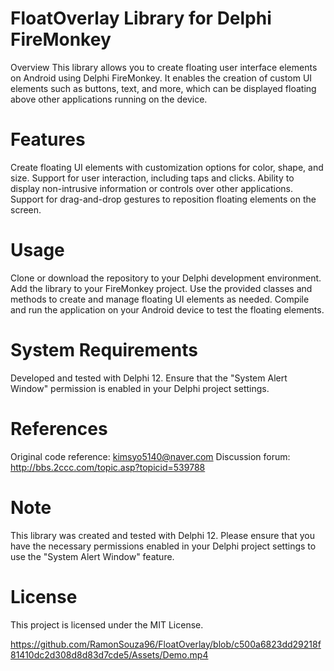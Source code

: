 # FloatOverlay Library for Delphi FireMonkey
Overview
This library allows you to create floating user interface elements on Android using Delphi FireMonkey. It enables the creation of custom UI elements such as buttons, text, and more, which can be displayed floating above other applications running on the device.

# Features
Create floating UI elements with customization options for color, shape, and size.
Support for user interaction, including taps and clicks.
Ability to display non-intrusive information or controls over other applications.
Support for drag-and-drop gestures to reposition floating elements on the screen.

# Usage
Clone or download the repository to your Delphi development environment.
Add the library to your FireMonkey project.
Use the provided classes and methods to create and manage floating UI elements as needed.
Compile and run the application on your Android device to test the floating elements.

# System Requirements
Developed and tested with Delphi 12.
Ensure that the "System Alert Window" permission is enabled in your Delphi project settings.

# References
Original code reference: kimsyo5140@naver.com
Discussion forum: http://bbs.2ccc.com/topic.asp?topicid=539788

# Note
This library was created and tested with Delphi 12. Please ensure that you have the necessary permissions enabled in your Delphi project settings to use the "System Alert Window" feature.

# License
This project is licensed under the MIT License.

https://github.com/RamonSouza96/FloatOverlay/blob/c500a6823dd29218f81410dc2d308d8d83d7cde5/Assets/Demo.mp4
